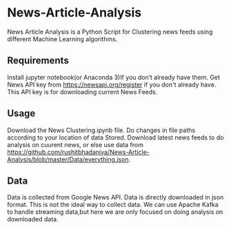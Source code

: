 # News-Article-Analysis
News Article Analysis is a Python Script for Clustering news feeds using different Machine Learning algorithms.

## Requirements
Install jupyter notebook(or Anaconda 3)If you don’t already have them. Get News API key from https://newsapi.org/register if you don't already have. This API key is for downloading current News Feeds.

## Usage
Download the News Clustering.ipynb file. Do changes in file paths according to your location of data Stored. Download latest news feeds to do analysis on cuurent news, or else use data from https://github.com/rushitbhadaniya/News-Article-Analysis/blob/master/Data/everything.json.   

## Data
Data is collected from Google News API. Data is directly downloaded in json format. This is not the ideal way to collect data. We can use Apache Kafka to handle streaming data,but here we are only focused on doing analysis on downloaded data. 

